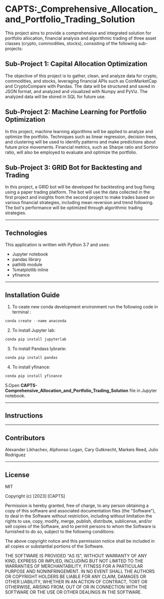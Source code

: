 # CAPTS:_Comprehensive_Allocation_and_Portfolio_Trading_Solution

This project aims to provide a comprehensive and integrated solution for portfolio allocation, financial analysis and algorithmic trading of three asset classes (crypto, commodities, stocks), consisting of the following sub-projects:

## Sub-Project 1: Capital Allocation Optimization
The objective of this project is to gather, clean, and analyze data for crypto, commodities, and stocks, leveraging financial APIs such as CoinMarketCap and CryptoCompare with Pandas. The data will be structured and saved in JSON format, and analyzed and visualized with Numpy and PyViz. The analyzed data will be stored in SQL for future use.

## Sub-Project 2: Machine Learning for Portfolio Optimization
In this project, machine learning algorithms will be applied to analyze and optimize the portfolio. Techniques such as linear regression, decision trees, and clustering will be used to identify patterns and make predictions about future price movements. Financial metrics, such as Sharpe ratio and Sortino ratio, will also be employed to evaluate and optimize the portfolio.

## Sub-Project 3: GRID Bot for Backtesting and Trading
In this project, a GRID bot will be developed for backtesting and bug fixing using a paper trading platform. The bot will use the data collected in the first project and insights from the second project to make trades based on various financial strategies, including mean reversion and trend following. The bot's performance will be optimized through algorithmic trading strategies.






---

## Technologies

This application is written with Python 3.7 and uses:
   * Jupyter notebook
   * pandas library
   * pathlib module
   * %matplotlib inline
   * yfinance
   

---

## Installation Guide

1. To ceate new conda development environment run the following code in terminal :
```python
conda create --name anaconda
```
2. To install Jupyter lab: 
```python
conda pip install jupyterlab
```
3. To install Pandass lybrarie:
```python
conda pip install pandas
```
4. To install yfinance:
```python
conda pip install yfinance

```
5.Open **CAPTS-Comprehensive_Allocation_and_Portfolio_Trading_Solution** file in Jupyter notebook.  
  
---

## Instructions



---

## Contributors
Alexander Likhachev, Alphonso Logan, Cary Gutknecht, Markeis Reed, Julio Rodriguez




---

## License

MIT

Copyright (c) [2023] [CAPTS]

Permission is hereby granted, free of charge, to any person obtaining a copy
of this software and associated documentation files (the "Software"), to deal
in the Software without restriction, including without limitation the rights
to use, copy, modify, merge, publish, distribute, sublicense, and/or sell
copies of the Software, and to permit persons to whom the Software is
furnished to do so, subject to the following conditions:

The above copyright notice and this permission notice shall be included in all
copies or substantial portions of the Software.

THE SOFTWARE IS PROVIDED "AS IS", WITHOUT WARRANTY OF ANY KIND, EXPRESS OR
IMPLIED, INCLUDING BUT NOT LIMITED TO THE WARRANTIES OF MERCHANTABILITY,
FITNESS FOR A PARTICULAR PURPOSE AND NONINFRINGEMENT. IN NO EVENT SHALL THE
AUTHORS OR COPYRIGHT HOLDERS BE LIABLE FOR ANY CLAIM, DAMAGES OR OTHER
LIABILITY, WHETHER IN AN ACTION OF CONTRACT, TORT OR OTHERWISE, ARISING FROM,
OUT OF OR IN CONNECTION WITH THE SOFTWARE OR THE USE OR OTHER DEALINGS IN THE
SOFTWARE.
